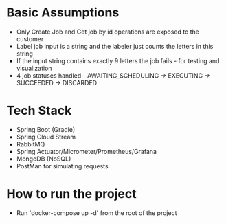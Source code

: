 # Basic Assumptions

- Only Create Job and Get job by id operations are exposed to the customer
- Label job input is a string and the labeler just counts the letters in this string
- If the input string contains exactly 9 letters the job fails - for testing and visualization
- 4 job statuses handled - AWAITING_SCHEDULING -> EXECUTING -> SUCCEEDED -> DISCARDED

# Tech Stack

- Spring Boot (Gradle)
- Spring Cloud Stream
- RabbitMQ
- Spring Actuator/Micrometer/Prometheus/Grafana
- MongoDB (NoSQL)
- PostMan for simulating requests

# How to run the project

- Run 'docker-compose up -d' from the root of the project


